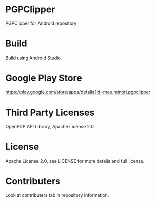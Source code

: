# PGPClipper
PGPClipper for Android repository

# Build
Build using Android Studio.

# Google Play Store
https://play.google.com/store/apps/details?id=moe.minori.pgpclipper

# Third Party Licenses
OpenPGP API Library, Apache License 2.0

# License
Apache License 2.0, see LICENSE for more details and full license.

# Contributers
Look at contributers tab in repository information.
